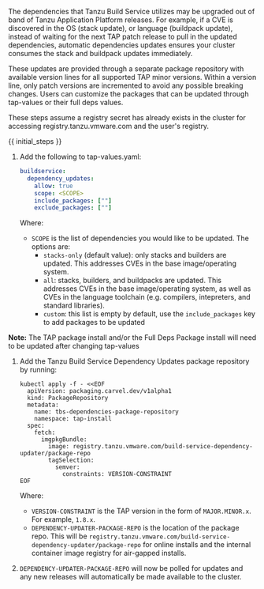 The dependencies that Tanzu Build Service utilizes may be upgraded out of band of Tanzu Application
Platform releases. For example, if a CVE is discovered in the OS (stack update), or language
(buildpack update), instead of waiting for the next TAP patch release to pull in the updated
dependencies, automatic dependencies updates ensures your cluster consumes the stack and buildpack
updates immediately.

These updates are provided through a separate package repository with available version lines for
all supported TAP minor versions. Within a version line, only patch versions are incremented to
avoid any possible breaking changes. Users can customize the packages that can be updated through
tap-values or their full deps values.

These steps assume a registry secret has already exists in the cluster for accessing
registry.tanzu.vmware.com and the user's registry.

{{ initial_steps }}

1. Add the following to tap-values.yaml:

   ```yaml
   buildservice:
     dependency_updates:
       allow: true
       scope: <SCOPE>
       include_packages: [""]
       exclude_packages: [""]
   ```

   Where:
   - `SCOPE` is the list of dependencies you would like to be updated.
       The options are:
       - `stacks-only` (default value): only stacks and builders are updated. This addresses CVEs
         in the base image/operating system.
       - `all`: stacks, builders, and buildpacks are updated. This addresses CVEs in the base
         image/operating system, as well as CVEs in the language toolchain (e.g. compilers,
         intepreters, and standard libraries).
       - `custom`: this list is empty by default, use the `include_packages` key to add packages to
         be updated

<p class="note"><strong>Note:</strong> The TAP package install and/or the Full Deps Package install will need to be updated after changing tap-values</p>


1. Add the Tanzu Build Service Dependency Updates package repository by running:

   ```
   kubectl apply -f - <<EOF
     apiVersion: packaging.carvel.dev/v1alpha1
     kind: PackageRepository
     metadata:
       name: tbs-dependencies-package-repository
       namespace: tap-install
     spec:
       fetch:
         imgpkgBundle:
           image: registry.tanzu.vmware.com/build-service-dependency-updater/package-repo
           tagSelection:
             semver:
               constraints: VERSION-CONSTRAINT
   EOF
   ```

   Where:
   - `VERSION-CONSTRAINT` is the TAP version in the form of `MAJOR.MINOR.x`. For example, `1.8.x`.
   - `DEPENDENCY-UPDATER-PACKAGE-REPO` is the location of the package repo. This will be
     `registry.tanzu.vmware.com/build-service-dependency-updater/package-repo` for online installs
     and the internal container image registry for air-gapped installs.

1. `DEPENDENCY-UPDATER-PACKAGE-REPO` will now be polled for updates and any new releases will
   automatically be made available to the cluster.
